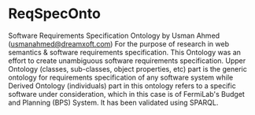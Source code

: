 # ReqSpecOnto
Software Requirements Specification Ontology by Usman Ahmed (usmanahmed@dreamxoft.com)
For the purpose of research in web semantics & software requirements specification.
This Ontology was an effort to create unambiguous software requirements specification.
Upper Ontology (classes, sub-classes, object properties, etc) part is the generic ontology for requirements specification of any software system while Derived Ontology (individuals) part in this ontology refers to a specific software under consideration,
which in this case is of FermiLab's Budget and Planning (BPS) System.
It has been validated using SPARQL.
